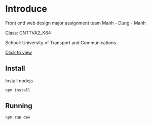 # Introduce

 Front end web design major assignment team Manh - Dung - Manh

 
 Class: CNTTVA2_K64

 
 School: University of Transport and Communications

 
 [Click to view](https://student-grade-management-utc.vercel.app/)

## Install
Install nodejs

```bash
npm install
```

## Running

```bash
npm run dev
```
